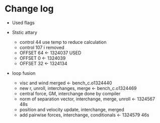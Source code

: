 # Change log

- Used flags
- Ststic attary
  - control 44 use temp to reduce calculation
  - control 107 i removed
  - OFFSET 64 <- 1324037 USED
  - OFFSET  0 <- 1324039
  - OFFSET 32 <- 1324134

- loop fusion
  - visc and wind merged <- bench_c.o1324440
  - new r, unroll, interchanges, merge <- bench_c.o1324469
  - central force, GM, interchange done by compiler
  - norm of separation vector, interchange, merge, unroll <- 1324567 48s
  - position and velocity update, interchange, merged
  - add pairwise forces, interchange, conditionals <- 1324579 46s